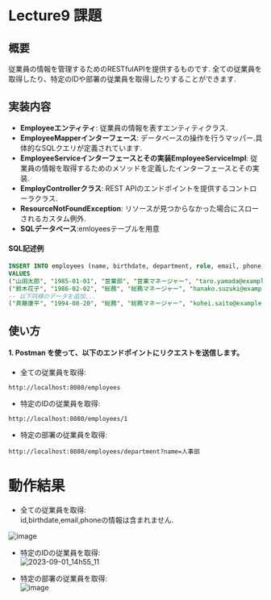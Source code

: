 # Lecture9 課題
## 概要
従業員の情報を管理するためのRESTfulAPIを提供するものです.
全ての従業員を取得したり、特定のIDや部署の従業員を取得したりすることができます.

## 実装内容
- **Employeeエンティティ**: 従業員の情報を表すエンティティクラス.
- **EmployeeMapperインターフェース**: データベースの操作を行うマッパー.具体的なSQLクエリが定義されています.
- **EmployeeServiceインターフェースとその実装EmployeeServiceImpl**: 従業員の情報を取得するためのメソッドを定義したインターフェースとその実装.
- **EmployControllerクラス**: REST APIのエンドポイントを提供するコントローラクラス.
- **ResourceNotFoundException**: リソースが見つからなかった場合にスローされるカスタム例外.
- **SQLデータベース**:emloyeesテーブルを用意　

#### SQL記述例
```sql
INSERT INTO employees (name, birthdate, department, role, email, phone)
VALUES
("山田太郎", "1985-01-01", "営業部", "営業マネージャー", "taro.yamada@example.com", "012-3456-7890"),
("鈴木花子", "1986-02-02", "総務", "総務マネージャー", "hanako.suzuki@example.com", "098-7654-3210"),
-- 以下同様のデータを追加...
("斉藤康平", "1994-08-20", "総務", "総務マネージャー", "kohei.saito@example.com", "012-3456-7890");
```

## 使い方
#### 1. Postman を使って、以下のエンドポイントにリクエストを送信します。
- 全ての従業員を取得:
````
http://localhost:8080/employees
````
- 特定のIDの従業員を取得:
````
http://localhost:8080/employees/1
````
- 特定の部署の従業員を取得:
````
http://localhost:8080/employees/department?name=人事部
````
# 動作結果
- 全ての従業員を取得:  
id,birthdate,email,phoneの情報は含まれません.  

![image](https://github.com/yuuki-katou/raisetech_lecture9/assets/142807995/76f0af63-3dd7-4d7b-b41f-6cb2be098fd4)  

- 特定のIDの従業員を取得:  
![2023-09-01_14h55_11](https://github.com/yuuki-katou/raisetech_lecture9/assets/142807995/b24c070d-24ac-4db5-a2ce-d9824a3e2755)

- 特定の部署の従業員を取得:  
![image](https://github.com/yuuki-katou/raisetech_lecture9/assets/142807995/48b92b4e-788c-4f8d-a1bb-1d07b61fbb1e)

